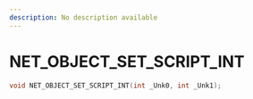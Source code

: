 ```yaml
---
description: No description available 
---
```


# NET_OBJECT_SET_SCRIPT_INT

```cpp
void NET_OBJECT_SET_SCRIPT_INT(int _Unk0, int _Unk1);
```